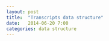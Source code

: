 ```yaml
---
layout: post
title:  "Transcripts data structure"
date:   2014-06-20 7:00
categories: data structure
---
```


